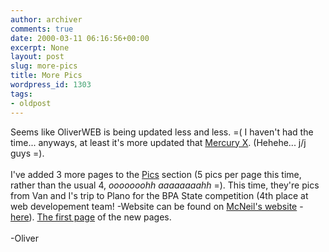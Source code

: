 ```yaml
---
author: archiver
comments: true
date: 2000-03-11 06:16:56+00:00
excerpt: None
layout: post
slug: more-pics
title: More Pics
wordpress_id: 1303
tags:
- oldpost
---
```


Seems like OliverWEB is being updated less and less. =( I haven't had the time... anyways, at least it's more updated that <a href="http://www.mercury-x.net" target="_blank">Mercury X</a>. (Hehehe... j/j guys =).<br /><br />I've added 3 more pages to the <a href="http://www.oliverweb.com/pics/index.shtml">Pics</a> section (5 pics per page this time, rather than the usual 4, <i>ooooooohh aaaaaaaahh</i> =). This time, they're pics from Van and I's trip to Plano for the BPA State competition (4th place at web developement team! -Website can be found on <a href="http://www.roundrockisd.org/mcneil">McNeil's website</a> - <a href="http://www.roundrockisd.org/mcneil/bpa/index.html">here</a>). <a href="http://www.oliverweb.com/pics/26/index.shtml">The first page</a> of the new pages.<br /><br />-Oliver